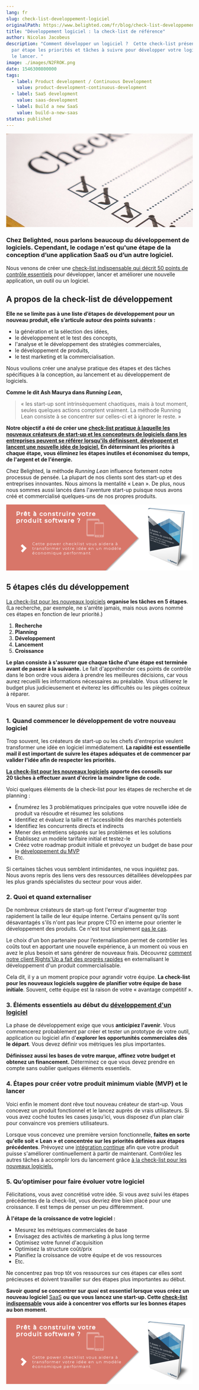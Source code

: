 ```yaml
---
lang: fr
slug: check-list-developpement-logiciel
originalPath: https://www.belighted.com/fr/blog/check-list-developpement-logiciel
title: "Développement logiciel : la check-list de référence"
author: Nicolas Jacobeus
description: "Comment développer un logiciel ?  Cette check-list présente étape
  par étape les priorités et tâches à suivre pour développer votre logiciel et
  le lancer. "
image: ./images/N2FROK.png
date: 1546300800000
tags:
  - label: Product development / Continuous Development
    value: product-development-continuous-development
  - label: SaaS development
    value: saas-development
  - label: Build a new SaaS
    value: build-a-new-saas
status: published
---
```

![Développer un logiciel](/content/images/legacy/OYD8QcslZaO2LLlQdQ8NR.png)

### **Chez Belighted, nous parlons beaucoup du développement de logiciels. Cependant, le codage n'est qu'une étape de la conception d’une application SaaS ou d’un autre logiciel.**

Nous venons de créer une [check-list indispensable qui décrit 50 points de contrôle essentiels](/fr/ressources/software-power-checklist) pour développer, lancer et améliorer une nouvelle application, un outil ou un logiciel.

A propos de la check-list de développement
------------------------------------------

**Elle ne se limite pas à une liste d’étapes de développement pour un nouveau produit, elle s’articule autour des points suivants :**

*   la génération et la sélection des idées,
*   le développement et le test des concepts,
*   l'analyse et le développement des stratégies commerciales,
*   le développement de produits,
*   le test marketing et la commercialisation.

Nous voulions créer une analyse pratique des étapes et des tâches spécifiques à la conception, au lancement et au développement de logiciels.

**Comme le dit Ash Maurya dans _Running Lean_,**

> « les start-up sont intrinsèquement chaotiques, mais à tout moment, seules quelques actions comptent vraiment. La méthode Running Lean consiste à se concentrer sur celles-ci et à ignorer le reste. »

**Notre objectif a été de créer une [check-list pratique à laquelle les nouveaux créateurs de start-up et les concepteurs de logiciels dans les entreprises peuvent se référer lorsqu'ils définissent, développent et lancent une nouvelle idée de logiciel.](/fr/ressources/software-power-checklist) En déterminant les priorités à chaque étape, vous éliminez les étapes inutiles et économisez du temps, de l'argent et de l'énergie.**

Chez Belighted, la méthode _Running Lean_ influence fortement notre processus de pensée. La plupart de nos clients sont des start-up et des entreprises innovantes. Nous aimons la mentalité « Lean ». De plus, nous nous sommes aussi lancés dans l'aventure start-up puisque nous avons créé et commercialisé quelques-uns de nos propres produits.

[**![FR_CTA_Belighted_iPad_saumon_powerchecklist](/content/images/legacy/KgPCqgzG2cg0VS_cBdQnJ.png)**](https://www.belighted.com/fr/ressources/software-power-checklist)

5 étapes clés du développement
------------------------------

[La check-list pour les nouveaux logiciels](/fr/ressources/software-power-checklist) **organise les tâches en 5 étapes**. (La recherche, par exemple, ne s'arrête jamais, mais nous avons nommé ces étapes en fonction de leur priorité.)

1.  **Recherche**
2.  **Planning**
3.  **Développement**
4.  **Lancement**
5.  **Croissance**

**Le plan consiste à s'assurer que chaque tâche d'une étape est terminée avant de passer à la suivante.** Le fait d'appréhender ces points de contrôle dans le bon ordre vous aidera à prendre les meilleures décisions, car vous aurez recueilli les informations nécessaires au préalable. Vous utiliserez le budget plus judicieusement et éviterez les difficultés ou les pièges coûteux à réparer.

Vous en saurez plus sur :

### **1. Quand commencer le développement de votre nouveau logiciel**

Trop souvent, les créateurs de start-up ou les chefs d'entreprise veulent transformer une idée en logiciel immédiatement. **La rapidité est essentielle mail il est important de suivre les étapes adéquates et de commencer par valider l'idée afin de respecter les priorités.**

**[La check-list pour les nouveaux logiciels](/fr/ressources/software-power-checklist) apporte des conseils sur 20 tâches à effectuer** **avant d'écrire la moindre ligne de code.**

Voici quelques éléments de la check-list pour les étapes de recherche et de planning :

*   Énumérez les 3 problématiques principales que votre nouvelle idée de produit va résoudre et résumez les solutions
*   Identifiez et évaluez la taille et l'accessibilité des marchés potentiels
*   Identifiez les concurrents directs et indirects
*   Mener des entretiens séparés sur les problèmes et les solutions
*   Établissez un modèle tarifaire initial et testez-le
*   Créez votre roadmap produit initiale et prévoyez un budget de base pour le [développement du MVP](/fr/developpement-mvp)
*   Etc.

Si certaines tâches vous semblent intimidantes, ne vous inquiétez pas. Nous avons repris des liens vers des ressources détaillées développées par les plus grands spécialistes du secteur pour vous aider.

### **2\. Quoi et quand externaliser**

De nombreux créateurs de start-up font l'erreur d'augmenter trop rapidement la taille de leur équipe interne. Certains pensent qu'ils sont désavantagés s'ils n'ont pas leur propre CTO en interne pour orienter le développement des produits. Ce n'est tout simplement [pas le cas](/fr/blog/developpement-logiciels-startup).

Le choix d'un bon partenaire pour l’externalisation permet de contrôler les coûts tout en apportant une nouvelle expérience, à un moment où vous en avez le plus besoin et sans générer de nouveaux frais. Découvrez [comment notre client Rights'Up a fait des progrès rapides](/fr/clients/rightsup) en externalisant le développement d'un produit commercialisable.

Cela dit, il y a un moment propice pour agrandir votre équipe. **La check-list pour les nouveaux logiciels suggère de** **planifier votre équipe de base initiale**. Souvent, cette équipe est la raison de votre « avantage compétitif ».

### **3\. Éléments essentiels au début du [développement d'un logiciel](/fr/services)**

La phase de développement exige que vous **anticipiez l'avenir**. Vous commencerez probablement par créer et tester un prototype de votre outil, application ou logiciel afin d'**explorer les opportunités commerciales dès le départ**. Vous devez définir vos métriques les plus importantes.

**Définissez aussi les bases de votre marque, affinez votre budget et obtenez un financement.** Déterminez ce que vous devez prendre en compte sans oublier quelques éléments essentiels.

### **4\. Étapes pour créer votre produit minimum viable (MVP) et le lancer**

Voici enfin le moment dont rêve tout nouveau créateur de start-up. Vous concevez un produit fonctionnel et le lancez auprès de vrais utilisateurs. Si vous avez coché toutes les cases jusqu'ici, vous disposez d’un plan clair pour convaincre vos premiers utilisateurs.

Lorsque vous concevez une première version fonctionnelle, **faites en sorte qu'elle soit « Lean » et concentrée sur les priorités définies aux étapes précédentes**. Prévoyez une [intégration continue](/fr/blog/livraison-continue-startup) afin que votre produit puisse s'améliorer continuellement à partir de maintenant. Contrôlez les autres tâches à accomplir lors du lancement grâce [à la check-list pour les nouveaux logiciels.](/fr/ressources/software-power-checklist)

### **5\. Qu’optimiser pour faire évoluer votre logiciel**

Félicitations, vous avez concrétisé votre idée. Si vous avez suivi les étapes précédentes de la check-list, vous devriez être bien placé pour une croissance. Il est temps de penser un peu différemment.

**À l'étape de la croissance de votre logiciel :**

*   Mesurez les métriques commerciales de base
*   Envisagez des activités de marketing à plus long terme
*   Optimisez votre funnel d'acquisition
*   Optimisez la structure coût/prix
*   Planifiez la croissance de votre équipe et de vos ressources
*   Etc.

Ne concentrez pas trop tôt vos ressources sur ces étapes car elles sont précieuses et doivent travailler sur des étapes plus importantes au début.

**Savoir** **_quand_** **se concentrer sur** **_quoi_** **est essentiel lorsque vous créez un nouveau logiciel** [SaaS](/fr/qu-est-ce-que-le-saas-guide) **ou que vous lancez une start-up. Cette [check-list indispensable](/fr/ressources/software-power-checklist) vous aide à concentrer vos efforts sur les bonnes étapes au bon moment.**

[**![FR_CTA_Belighted_iPad_saumon_powerchecklist](/content/images/legacy/KgPCqgzG2cg0VS_cBdQnJ.png)**](https://www.belighted.com/fr/ressources/software-power-checklist)